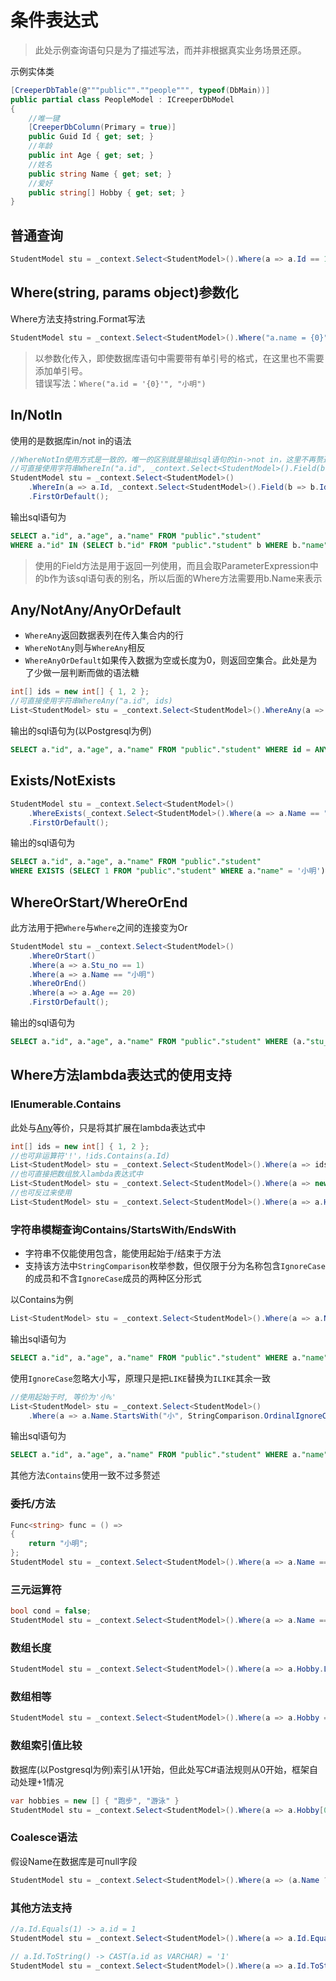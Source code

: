 # 条件表达式
> 此处示例查询语句只是为了描述写法，而并非根据真实业务场景还原。

示例实体类
``` C#
[CreeperDbTable(@"""public"".""people""", typeof(DbMain))]
public partial class PeopleModel : ICreeperDbModel
{
    //唯一键
    [CreeperDbColumn(Primary = true)] 
    public Guid Id { get; set; }
    //年龄
    public int Age { get; set; }
    //姓名
    public string Name { get; set; }
    //爱好
    public string[] Hobby { get; set; }
}
```

## 普通查询
``` C#
StudentModel stu = _context.Select<StudentModel>().Where(a => a.Id == 1 && a.Name == "小明").FirstOrDefault();
```

## Where(string, params object)参数化
Where方法支持string.Format写法
``` C#
StudentModel stu = _context.Select<StudentModel>().Where("a.name = {0}", "小明").FirstOrDefault();
```
> 以参数化传入，即使数据库语句中需要带有单引号的格式，在这里也不需要添加单引号。<br>
> 错误写法：``Where("a.id = '{0}'", "小明")``

## In/NotIn
使用的是数据库in/not in的语法
``` C#
//WhereNotIn使用方式是一致的，唯一的区别就是输出sql语句的in->not in，这里不再赘述
//可直接使用字符串WhereIn("a.id", _context.Select<StudentModel>().Field(b => b.Id).Where(b => b.Name == "小明"))
StudentModel stu = _context.Select<StudentModel>()
    .WhereIn(a => a.Id, _context.Select<StudentModel>().Field(b => b.Id).Where(b => b.Name == "小明"))
    .FirstOrDefault();
```
输出sql语句为
``` sql
SELECT a."id", a."age", a."name" FROM "public"."student" 
WHERE a."id" IN (SELECT b."id" FROM "public"."student" b WHERE b."name" = '小明')
```
> 使用的Field方法是用于返回一列使用，而且会取ParameterExpression中的b作为该sql语句表的别名，所以后面的Where方法需要用b.Name来表示

## Any/NotAny/AnyOrDefault
- ``WhereAny``返回数据表列在传入集合内的行
- ``WhereNotAny``则与``WhereAny``相反
- ``WhereAnyOrDefault``如果传入数据为空或长度为0，则返回空集合。此处是为了少做一层判断而做的语法糖
``` C#
int[] ids = new int[] { 1, 2 }; 
//可直接使用字符串WhereAny("a.id", ids)
List<StudentModel> stu = _context.Select<StudentModel>().WhereAny(a => a.Id, ids).ToList();
```
输出的sql语句为(以Postgresql为例)
``` sql
SELECT a."id", a."age", a."name" FROM "public"."student" WHERE id = ANY(ARRAY[1,2])
```

## Exists/NotExists
``` C#
StudentModel stu = _context.Select<StudentModel>()
    .WhereExists(_context.Select<StudentModel>().Where(a => a.Name == "小明"))
    .FirstOrDefault();
```
输出的sql语句为
``` sql
SELECT a."id", a."age", a."name" FROM "public"."student" 
WHERE EXISTS (SELECT 1 FROM "public"."student" WHERE a."name" = '小明') LIMIT 1
```

## WhereOrStart/WhereOrEnd
此方法用于把``Where``与``Where``之间的连接变为Or
``` C#
StudentModel stu = _context.Select<StudentModel>()
    .WhereOrStart()
    .Where(a => a.Stu_no == 1)
    .Where(a => a.Name == "小明")
    .WhereOrEnd()
    .Where(a => a.Age == 20)
    .FirstOrDefault();
```
输出的sql语句为
``` sql
SELECT a."id", a."age", a."name" FROM "public"."student" WHERE (a."stu_no" = 1 OR a."name" = '小明') AND a."age" = 20
```
## Where方法lambda表达式的使用支持
### IEnumerable.Contains
此处与[Any](#Any/NotAny/AnyOrDefault)等价，只是将其扩展在lambda表达式中
``` C#
int[] ids = new int[] { 1, 2 }; 
//也可非运算符'!'，!ids.Contains(a.Id)
List<StudentModel> stu = _context.Select<StudentModel>().Where(a => ids.Contains(a.Id)).ToList();
//也可直接把数组放入lambda表达式中
List<StudentModel> stu = _context.Select<StudentModel>().Where(a => new[] { 1, 2 }.Contains(a.Id)).ToList();
//也可反过来使用
List<StudentModel> stu = _context.Select<StudentModel>().Where(a => a.Hobby.Contains("跑步")).ToList();
```

### 字符串模糊查询Contains/StartsWith/EndsWith
- 字符串不仅能使用包含，能使用起始于/结束于方法
- 支持该方法中``StringComparison``枚举参数，但仅限于分为名称包含``IgnoreCase``的成员和不含``IgnoreCase``成员的两种区分形式

以Contains为例
``` C#
List<StudentModel> stu = _context.Select<StudentModel>().Where(a => a.Name.Contains("明")).ToList();
```
输出sql语句为
``` sql
SELECT a."id", a."age", a."name" FROM "public"."student" WHERE a."name" LIKE '%明%'
```
使用``IgnoreCase``忽略大小写，原理只是把``LIKE``替换为``ILIKE``其余一致
``` C#
//使用起始于时, 等价为'小%'
List<StudentModel> stu = _context.Select<StudentModel>()
    .Where(a => a.Name.StartsWith("小", StringComparison.OrdinalIgnoreCase)).ToList();
```
输出sql语句为
``` sql
SELECT a."id", a."age", a."name" FROM "public"."student" WHERE a."name" ILIKE '小%'
```
其他方法``Contains``使用一致不过多赘述

### 委托/方法
``` C#
Func<string> func = () =>
{
    return "小明";
};
StudentModel stu = _context.Select<StudentModel>().Where(a => a.Name == func()).FirstOrDefault();
```

### 三元运算符
``` C#
bool cond = false;
StudentModel stu = _context.Select<StudentModel>().Where(a => a.Name == (cond ? "小明" : "")).FirstOrDefault();
```

### 数组长度
``` C#
StudentModel stu = _context.Select<StudentModel>().Where(a => a.Hobby.Length == 2).FirstOrDefault();
```

### 数组相等
``` C#
StudentModel stu = _context.Select<StudentModel>().Where(a => a.Hobby == new[] { "跑步", "游泳" }).FirstOrDefault();
```

### 数组索引值比较
数据库(以Postgresql为例)索引从1开始，但此处写C#语法规则从0开始，框架自动处理+1情况
``` C#
var hobbies = new [] { "跑步", "游泳" }
StudentModel stu = _context.Select<StudentModel>().Where(a => a.Hobby[0] ==  hobbies[0]).FirstOrDefault();
```

### Coalesce语法
假设Name在数据库是可null字段
``` C#
StudentModel stu = _context.Select<StudentModel>().Where(a => (a.Name ?? "无") ==  "小明").FirstOrDefault();
```

### 其他方法支持
``` C#
//a.Id.Equals(1) -> a.id = 1 
StudentModel stu = _context.Select<StudentModel>().Where(a => a.Id.Equals(1)).FirstOrDefault();

// a.Id.ToString() -> CAST(a.id as VARCHAR) = '1'
StudentModel stu = _context.Select<StudentModel>().Where(a => a.Id.ToString() == "1").FirstOrDefault();
```